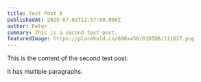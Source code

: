 ```yaml
---
title: Test Post 6
publishedAt: 2025-07-02T12:57:00.000Z
author: Peter
summary: This is a second test post.
featuredImage: https://placehold.co/600x450/D1D5DB/111827.png
---
```

This is the content of the second test post.

It has multiple paragraphs.
